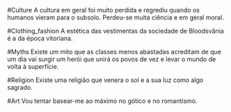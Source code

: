 #Culture A cultura em geral foi muito perdida e regrediu quando os humanos vieram para o subsolo. Perdeu-se muita ciência e em geral moral.

#Clothing_fashion A estética das vestimentas da sociedade de Bloodsvânia é a da época vitoriana.

#Myths Existe um mito que as classes menos abastadas acreditam de que um dia vai surgir um herói que unirá os povos de vez e levar o mundo de volta à superfície.

#Religion Existe uma religião que venera o sol e a sua luz como algo sagrado.

#Art Vou tentar basear-me ao máximo no gótico e no romantismo.